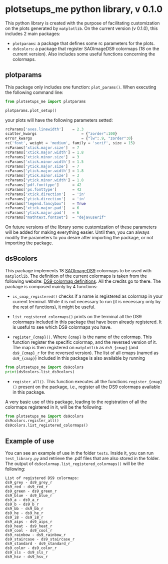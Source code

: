 # plotsetups_me python library, v 0.1.0
This python library is created with the purpose of facilitating customization on the plots generated by `matplotlib`. On the current version (v 0.1.0), this includes 2 main packages:

- `plotparams`: a package that defines some rc parameters for the plots.
- `ds9colors`: a package that register SAOImageDS9 colormaps (18 on the current version). Also includes some useful functions concerning the colormaps.

## plotparams
This package only includes one function: `plot_params()`. When executing the following command line:

```python
from plotsetups_me import plotparams

plotparams.plot_setup()
```

your plots will have the following parameters setted:

```python
rcParams['axes.linewidth']    = 2.3
scatter_kwargs                    = {"zorder":100}
error_kwargs                      = {"lw":.9, "zorder":0}
rc('font', weight = 'medium', family = 'serif', size = 15)
rcParams['xtick.major.size']  = 7
rcParams['xtick.major.width'] = 1.8
rcParams['xtick.minor.size']  = 3
rcParams['xtick.minor.width'] = 1.5
rcParams['ytick.major.size']  = 7
rcParams['ytick.major.width'] = 1.8
rcParams['ytick.minor.size']  = 3
rcParams['ytick.minor.width'] = 1.8
rcParams['pdf.fonttype']      = 42
rcParams['ps.fonttype']       = 42
rcParams['xtick.direction']   = 'in'
rcParams['ytick.direction']   = 'in'
rcParams["legend.fancybox"]   = True
rcParams['xtick.major.pad']   = 6
rcParams['ytick.major.pad']   = 6
rcParams["mathtext.fontset"]  = "dejavuserif"
```

On future versions of the library some customization of these parameters will be added for making everything easier. Until then, you can always modify the parameters to you desire after importing the package, or not importing the package.

## ds9colors

This package implements 18 [SAOImageDS9](https://sites.google.com/cfa.harvard.edu/saoimageds9) colormaps to be used with `matplotlib`. The definition of the current colormaps is taken from the following website: [DS9 colormap definitions](https://qiita.com/yusuke_s_yusuke/items/b30ca36be1c43beecde5). All the credits go to there. The package is composed mainly by 4 functions:

- `is_cmap_registered()` checks if a name is registered as colormap in your current terminal. While it is not necessary to run (it is necessary only by the rest of functions), it might be useful.

- `list_registered_colormaps()` prints on the terminal all the DS9 colormaps included in this package that have been already registered. It is useful to see which DS9 colormaps you have.

- `register_{cmap}()`. Where `{cmap}` is the name of the colormap. This function register the specific colormap, and the reversed version of it. The map is then registered on `matplotlib` as `ds9_{cmap}` (and `ds9_{cmap}_r` for the reversed version). The list of all cmaps (named as `ds9_{cmap}`) included in this package is also available by running 

```python
from plotsetups_me import ds9colors
print(ds9colors.list_ds9colors)
```

- `register_all()`. This function executes all the functions `register_{cmap}()` present on the package, i.e., register all the DS9 colormaps available in this package.

A very basic use of this package, leading to the registration of all the colormaps registered in it, will be the following:

```python
from plotsetups_me import ds9colors
ds9colors.register_all()
ds9colors.list_registered_colormaps()
```

## Example of use
You can see an example of use in the folder `tests`. Inside it, you can run `test_library.py` and retrieve the .pdf files that are also stored in the folder. The output of `ds9colormap.list_registered_colormaps()` will be the following:
```
List of registered DS9 colormaps: 
ds9_grey - ds9_grey_r
ds9_red - ds9_red_r
ds9_green - ds9_green_r
ds9_blue - ds9_blue_r
ds9_a - ds9_a_r
ds9_b - ds9_b_r
ds9_bb - ds9_bb_r
ds9_he - ds9_he_r
ds9_i8 - ds9_i8_r
ds9_aips - ds9_aips_r
ds9_heat - ds9_heat_r
ds9_cool - ds9_cool_r
ds9_rainbow - ds9_rainbow_r
ds9_staircase - ds9_staircase_r
ds9_standard - ds9_standard_r
ds9_color - ds9_color_r
ds9_sls - ds9_sls_r
ds9_hsv - ds9_hsv_r
```



